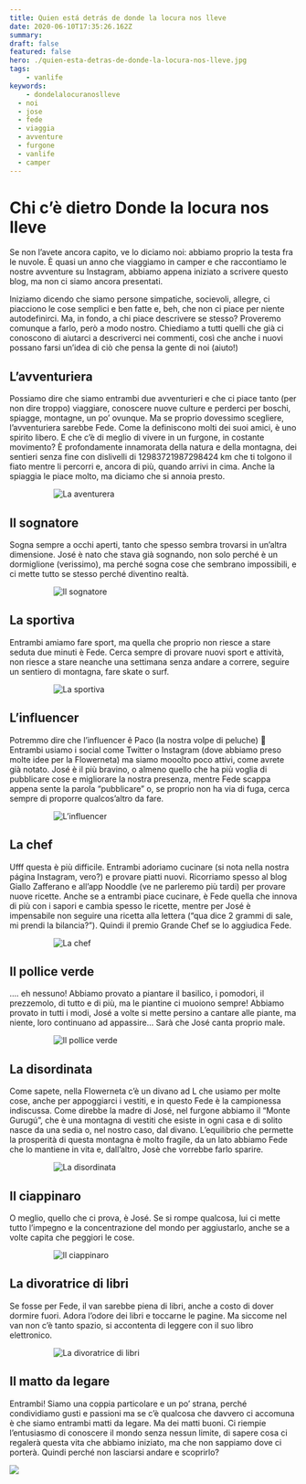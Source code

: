 ```yaml
---
title: Quien está detrás de donde la locura nos lleve
date: 2020-06-10T17:35:26.162Z
summary: 
draft: false
featured: false
hero: ./quien-esta-detras-de-donde-la-locura-nos-lleve.jpg
tags:
	- vanlife
keywords:
	- dondelalocuranoslleve
  - noi
  - jose
  - fede
  - viaggia
  - avventure
  - furgone
  - vanlife
  - camper
---
```

# Chi c’è dietro Donde la locura nos lleve

Se non l’avete ancora capito, ve lo diciamo noi: abbiamo proprio la testa fra le nuvole. È quasi un anno che viaggiamo in camper e che raccontiamo le nostre avventure su Instagram, abbiamo appena iniziato a scrivere questo blog, ma non ci siamo ancora presentati.

Iniziamo dicendo che siamo persone simpatiche, socievoli, allegre, ci piacciono le cose semplici e ben fatte e, beh, che non ci piace per niente autodefinirci. Ma, in fondo, a chi piace descrivere se stesso? Proveremo comunque a farlo, però a modo nostro. Chiediamo a tutti quelli che già ci conoscono di aiutarci a descriverci nei commenti, così che anche i nuovi possano farsi un’idea di ciò che pensa la gente di noi (aiuto!)

## L’avventuriera

Possiamo dire che siamo entrambi due avventurieri e che ci piace tanto (per non dire troppo) viaggiare, conoscere nuove culture e perderci per boschi, spiagge, montagne, un po’ ovunque. Ma se proprio dovessimo scegliere, l’avventuriera sarebbe Fede. Come la definiscono molti dei suoi amici, è uno spirito libero. E che c’è di meglio di vivere in un furgone, in costante movimento? È profondamente innamorata della natura e della montagna, dei sentieri senza fine con dislivelli di 12983721987298424 km che ti tolgono il fiato mentre li percorri e, ancora di più, quando arrivi in cima. Anche la spiaggia le piace molto, ma diciamo che si annoia presto.

<div style="max-width:350px;width:auto;margin:0 auto;">

![La aventurera](./images/la-aventurera_l-avventuriera.jpg)

</div>

## Il sognatore

Sogna sempre a occhi aperti, tanto che spesso sembra trovarsi in un’altra dimensione. José è nato che stava già sognando, non solo perché è un dormiglione (verissimo), ma perché sogna cose che sembrano impossibili, e ci mette tutto se stesso perché diventino realtà.

<div style="max-width:350px;width:auto;margin:0 auto;">

![Il sognatore](./images/el-sonador_il-sognatore.jpg)

</div>

## La sportiva

Entrambi amiamo fare sport, ma quella che proprio non riesce a stare seduta due minuti è Fede. Cerca sempre di provare nuovi sport e attività, non riesce a stare neanche una settimana senza andare a correre, seguire un sentiero di montagna, fare skate o surf.

<div style="max-width:350px;width:auto;margin:0 auto;">

![La sportiva](./images/la-deportista_la-sportiva.jpg)

</div>

## L’influencer

Potremmo dire che l’influencer ê Paco (la nostra volpe di peluche) 🤣 Entrambi usiamo i social come Twitter o Instagram (dove abbiamo preso molte idee per la Flowerneta) ma siamo mooolto poco attivi, come avrete già notato. José è il più bravino, o almeno quello che ha più voglia di pubblicare cose e migliorare la nostra presenza, mentre Fede scappa appena sente la parola “pubblicare” o, se proprio non ha via di fuga, cerca sempre di proporre qualcos’altro da fare.

<div style="max-width:350px;width:auto;margin:0 auto;">

![L’influencer](./images/el-influencer_l-influencer.jpg)

</div>

## La chef

Ufff questa è più difficile. Entrambi adoriamo cucinare (si nota nella nostra página Instagram, vero?) e provare piatti nuovi. Ricorriamo spesso al blog Giallo Zafferano e all’app Nooddle (ve ne parleremo più tardi) per provare nuove ricette. Anche se a entrambi piace cucinare, è Fede quella che innova di più con i sapori e cambia spesso le ricette, mentre per José è impensabile non seguire una ricetta alla lettera (“qua dice 2 grammi di sale, mi prendi la bilancia?”). Quindi il premio Grande Chef se lo aggiudica Fede.

<div style="max-width:350px;width:auto;margin:0 auto;">

![La chef](./images/la-cocinillas_la-chef.jpg)

</div>

## Il pollice verde

…. eh nessuno! Abbiamo provato a piantare il basilico, i pomodori, il prezzemolo, di tutto e di più, ma le piantine ci muoiono sempre! Abbiamo provato in tutti i modi, José a volte si mette persino a cantare alle piante, ma niente, loro continuano ad appassire… Sarà che José canta proprio male.

<div style="max-width:350px;width:auto;margin:0 auto;">

![Il pollice verde](./images/el-jardinero_il-pollice-verde.jpg)

</div>

## La disordinata

Come sapete, nella Flowerneta c’è un divano ad L che usiamo per molte cose, anche per appoggiarci i vestiti, e in questo Fede è la campionessa indiscussa. Come direbbe la madre di José, nel furgone abbiamo il “Monte Gurugú”, che è una montagna di vestiti che esiste in ogni casa e di solito nasce da una sedia o, nel nostro caso, dal divano. L’equilibrio che permette la prosperità di questa montagna è molto fragile, da un lato abbiamo Fede che lo mantiene in vita e, dall’altro, Josè che vorrebbe farlo sparire.

<div style="max-width:350px;width:auto;margin:0 auto;">

![La disordinata](./images/la-desordenada_la-disordinata.jpg)

</div>

## Il ciappinaro

O meglio, quello che ci prova, è José. Se si rompe qualcosa, lui ci mette tutto l’impegno e la concentrazione del mondo per aggiustarlo, anche se a volte capita che peggiori le cose.

<div style="max-width:350px;width:auto;margin:0 auto;">

![Il ciappinaro](./images/el-manitas_il-ciappinaro.jpg)

</div>

## La divoratrice di libri

Se fosse per Fede, il van sarebbe piena di libri, anche a costo di dover dormire fuori. Adora l’odore dei libri e toccarne le pagine. Ma siccome nel van non c’è tanto spazio, si accontenta di leggere con il suo libro elettronico.

<div style="max-width:350px;width:auto;margin:0 auto;">

![La divoratrice di libri](./images/la-devoradora-de-libros_la-divoratrice-di-libri.jpg)

</div>

## Il matto da legare

Entrambi! Siamo una coppia particolare e un po’ strana, perché condividiamo gusti e passioni ma se c’è qualcosa che davvero ci accomuna è che siamo entrambi matti da legare. Ma dei matti buoni. Ci riempie l’entusiasmo di conoscere il mondo senza nessun limite, di sapere cosa ci regalerà questa vita che abbiamo iniziato, ma che non sappiamo dove ci porterà. Quindi perché non lasciarsi andare e scoprirlo?

![](./images/los-locos_il-matto-da-legare.jpg)
